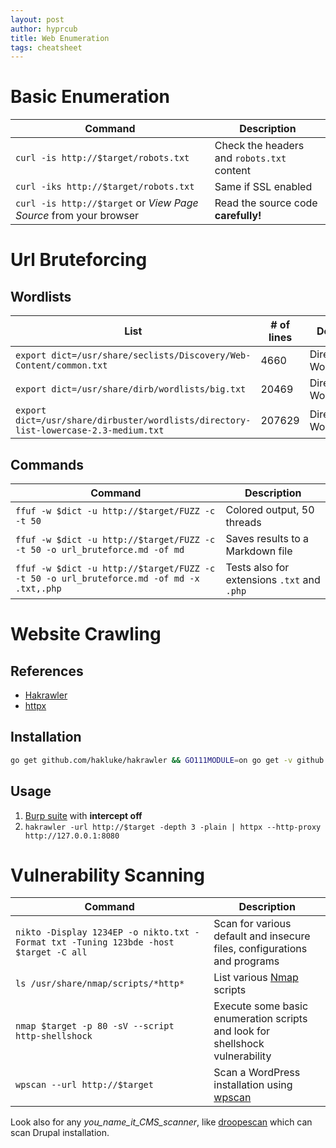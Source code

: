 ```yaml
---
layout: post
author: hyprcub
title: Web Enumeration
tags: cheatsheet
---
```

# Basic Enumeration

| Command                                                           | Description                                |
|-------------------------------------------------------------------|--------------------------------------------|
| `curl -is http://$target/robots.txt`                              | Check the headers and `robots.txt` content |
| `curl -iks http://$target/robots.txt`                             | Same if SSL enabled                        |
| `curl -is http://$target` or *View Page Source* from your browser | Read the source code **carefully!**        |

# Url Bruteforcing

## Wordlists

| List                                                                                 | # of lines | Description             |
|--------------------------------------------------------------------------------------|------------|-------------------------|
| `export dict=/usr/share/seclists/Discovery/Web-Content/common.txt`                   |       4660 | Directory/Page Wordlist |
| `export dict=/usr/share/dirb/wordlists/big.txt`                                      |      20469 | Directory/Page Wordlist |
| `export dict=/usr/share/dirbuster/wordlists/directory-list-lowercase-2.3-medium.txt` |     207629 | Directory/Page Wordlist |

## Commands

| Command                                                                                  | Description                                 |
|------------------------------------------------------------------------------------------|---------------------------------------------|
| `ffuf -w $dict -u http://$target/FUZZ -c -t 50`                                          | Colored output, 50 threads                  |
| `ffuf -w $dict -u http://$target/FUZZ -c -t 50 -o url_bruteforce.md -of md`              | Saves results to a Markdown file            |
| `ffuf -w $dict -u http://$target/FUZZ -c -t 50 -o url_bruteforce.md -of md -x .txt,.php` | Tests also for extensions `.txt` and `.php` |
 
# Website Crawling

## References

- [Hakrawler](https://github.com/hakluke/hakrawler)
- [httpx](https://github.com/projectdiscovery/httpx)

## Installation 

```bash
go get github.com/hakluke/hakrawler && GO111MODULE=on go get -v github.com/projectdiscovery/httpx/cmd/httpx && export PATH=$PATH:$HOME/go/bin
```

## Usage

1. [Burp suite](https://portswigger.net/burp) with **intercept off**
2. `hakrawler -url http://$target -depth 3 -plain | httpx --http-proxy http://127.0.0.1:8080`

# Vulnerability Scanning

| Command                                                                              | Description                                                                        |
|--------------------------------------------------------------------------------------|------------------------------------------------------------------------------------|
| `nikto -Display 1234EP -o nikto.txt -Format txt -Tuning 123bde -host $target -C all` | Scan for various default and insecure files, configurations and programs           |
| `ls /usr/share/nmap/scripts/*http*`                                                  | List various [Nmap](https://nmap.org/) scripts                                     |
| `nmap $target -p 80 -sV --script http-shellshock`                                    | Execute some basic enumeration scripts and look for shellshock vulnerability       |
| `wpscan --url http://$target`                                                        | Scan a WordPress installation using [wpscan](https://github.com/wpscanteam/wpscan) |

Look also for any *you_name_it_CMS_scanner*, like [droopescan](https://github.com/droope/droopescan) which can scan Drupal installation.

